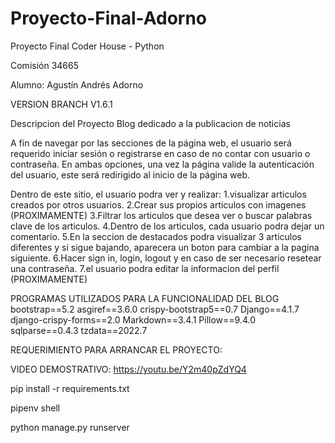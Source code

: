 # Proyecto-Final-Adorno
Proyecto Final Coder House - Python

Comisión 34665

Alumno: Agustín Andrés Adorno

VERSION  BRANCH V1.6.1



Descripcion del Proyecto
Blog dedicado a la publicacion de noticias

A fin de navegar por las secciones de la página web, el usuario será requerido iniciar sesión o registrarse en caso de no contar con usuario o contraseña. 
En ambas opciones, una vez la página valide la autenticación del usuario, este será redirigido al inicio de la página web.

Dentro de este sitio, el usuario podra ver y realizar:
1.visualizar articulos creados por otros usuarios.
2.Crear sus propios articulos con imagenes (PROXIMAMENTE)
3.Filtrar los articulos que desea ver o buscar palabras clave de los articulos.
4.Dentro de los articulos, cada usuario podra dejar un comentario.
5.En la seccion de destacados podra visualizar 3 articulos diferentes y si sigue bajando, aparecera un boton para cambiar a la pagina siguiente.
6.Hacer sign in, login, logout y en caso de ser necesario resetear una contraseña.
7.el usuario podra editar la informacion del perfil (PROXIMAMENTE)

PROGRAMAS UTILIZADOS PARA LA FUNCIONALIDAD DEL BLOG
bootstrap==5.2
asgiref==3.6.0
crispy-bootstrap5==0.7
Django==4.1.7
django-crispy-forms==2.0
Markdown==3.4.1
Pillow==9.4.0
sqlparse==0.4.3
tzdata==2022.7

REQUERIMIENTO PARA ARRANCAR EL PROYECTO:

VIDEO DEMOSTRATIVO: https://youtu.be/Y2m40pZdYQ4

pip install -r requirements.txt

pipenv shell

python manage.py runserver